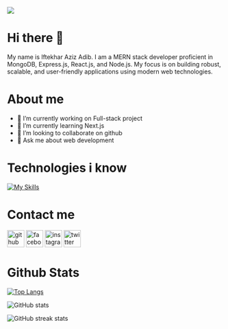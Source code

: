 ![](https://i.ibb.co.com/GkhH9wK/Iftekhar-Aziz-Adib.png)

# Hi there 👋

My name is Iftekhar Aziz Adib.
I am a MERN stack developer proficient in MongoDB, Express.js, React.js, and Node.js. My focus is on building robust, scalable, and user-friendly applications using modern web technologies.


# About me


- 🔭 I’m currently working on Full-stack project 
- 🌱 I’m currently learning Next.js 
- 👯 I’m looking to collaborate on github 
- 💬 Ask me about web development




# Technologies i know

[![My Skills](https://skillicons.dev/icons?i=js,html,css,js,tailwind,react,firebase,nextjs,mongodb,figma,express,bootstrap,nodejs)](https://skillicons.dev)




# Contact me

[<img src='https://cdn.jsdelivr.net/npm/simple-icons@3.0.1/icons/github.svg' alt='github' height='40'>](https://github.com/Adib227)  [<img src='https://cdn.jsdelivr.net/npm/simple-icons@3.0.1/icons/facebook.svg' alt='facebook' height='40'>](https://www.facebook.com/Adib.227)  [<img src='https://cdn.jsdelivr.net/npm/simple-icons@3.0.1/icons/instagram.svg' alt='instagram' height='40'>](https://www.instagram.com/adib.227/)  [<img src='https://cdn.jsdelivr.net/npm/simple-icons@3.0.1/icons/twitter.svg' alt='twitter' height='40'>](https://twitter.com/AdibIftekhar1)  




# Github Stats

[![Top Langs](https://github-readme-stats.vercel.app/api/top-langs/?username=Adib227)](https://github.com/anuraghazra/github-readme-stats)


![GitHub stats](https://github-readme-stats.vercel.app/api?username=Adib227&show_icons=true)  
 

![GitHub streak stats](https://streak-stats.demolab.com/?user=Adib227)  



